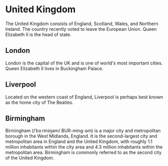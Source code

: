# United Kingdom

The United Kingdom consists of England, Scotland, Wales, and Northern Ireland.  The country recently voted to leave the European Union.  Queen Elizabeth II is the head of state.

## London

London is the capital of the UK and is one of world's most important cities.  Queen Elizabeth II lives in Buckingham Palace.

## Liverpool

Located on the western coast of England, Liverpool is perhaps best known as the home city of The Beatles.

## Birmingham

Birmingham (/ˈbɜːrmɪŋəm/ BUR-ming-əm) is a major city and metropolitan borough in the West Midlands, England. It is the second-largest city and metropolitan area in England and the United Kingdom, with roughly 1.1 million inhabitants within the city area and 4.3 million inhabitants within the metropolitan area. Birmingham is commonly referred to as the second city of the United Kingdom.

